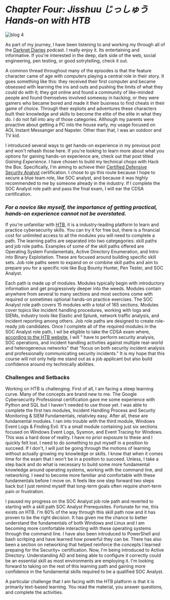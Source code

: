 # *Chapter Four: Jisshuu じっしゅう Hands-on with HTB*
![blog 4](https://github.com/user-attachments/assets/2870047a-4d69-4c2b-88aa-ef6934a6a4a5)

As part of my journey, I have been listening to and working my through all of the [Darknet Diaries](https://darknetdiaries.com/) podcast. I really enjoy it. Its entertaining and informative. If you're interested in the deep, dark side of the web, social engineering, pen testing, or good sotrytelling, check it out.   

A common thread throughout many of the episodes is that the feature character came of age with computers playing a central role in their story. It goes something like this: they received their first computer and became obsessed with learning the ins and outs and pushing the limits of what they could do with it; they got online and found a community of like-minded people and found themselves involved someway in hacking; or they were gamers who became bored and made it their business to find cheats in their game of choice. Through their exploits and adventures these characters built their knowledge and skills to become the elite of the elite in what they do. I do not fall into any of those categories. Although my parents were proactive about getting a PC into the house early, my usage focused on AOL Instant Messanger and Napster. Other than that, I was an outdoor and TV kid. 

I introduced several ways to get hands-on experience in my previous post and won't rehash those here. If you're looking to learn more about what you options for gaining hands-on experience are, check out that post titled *Gaining Experience*. I have chosen to build my technical chops with Hack the Box. Specifically, I'm aiming to achieve their [Certified Defensive Security Analyst](https://academy.hackthebox.com/preview/certifications/htb-certified-defensive-security-analyst) certification. I chose to go this route because I hope to secure a blue team role, like SOC analyst, and because it was highly recommended to me by someone already in the industry. If I complete the SOC Analyst role path and pass the final exam, I will ear the CDSA certification.    

### *For a novice like myself, the importance of getting practical, hands-on experience cannot not be overstated.*

If you're unfamiliar with [HTB](https://www.hackthebox.com/), it is a industry-leading platform to learn and practice cybersecurity skills. You can try it for free but, there is a financial cost for unlimited access to all the modules you will need to complete a path. The learning paths are separated into two categegories: skill paths and job role paths. Examples of some of the skill paths offered are Operating System Fundamentals, Active Directory Enumeration, and Intro into Binary Exploitation. These are focused around building specific skill sets. Job role paths seem to expand on or combine skill paths and aim to prepare you for a specific role like Bug Bounty Hunter, Pen Tester, and SOC Analyst.   

Each path is made up of modules. Modules typically begin with introductory information and get progressively deeper into the weeds. Modules contain anywhere from several to many sections and most sections come with required or sometimes optional hands-on practice exercises. The SOC Analyst role path covers 15 modules with a total of 165 sections. Modules cover topics like incident handling procedures, working with logs and SIEMs, industry tools like Elastic and Splunk, network traffic analysis, and incident reporting among others. Job role paths are designed to create role-ready job candidates. Once I complete all of the required modules in the SOC Analyst role path, I wil be eligible to take the CDSA exam where, [according to the HTB website](https://academy.hackthebox.com/preview/certifications/htb-certified-defensive-security-analyst), I will " have to perform security analysis, SOC operations, and incident handling activities against multiple real-world and heterogeneous networks" that "focus on both security incident analysis and professionally communicating security incidents." It is my hope that this course will not only help me stand out as a job applicant but also build confidence around my technically abilities.     

### Challenges and Setbacks   

Working on HTB is challenging. First of all, I am facing a steep learning curve. Many of the concepts are brand new to me. The Google Cybersecurity Professional certification gave me some experience with Python and SQL but I haven't needed to use those yet. I was able to complete the first two modules, Incident Handling Process and Security Monitoring & SIEM Fundamentals, relativley easy. After all, these are fundamental modules. I ran into trouble with the third module, Windows Event Logs & Finding Evil. It's a small module containing just six sections focused on Windows Event Logs, Sysmon, and Event Tracing for Windows. This was a hard dose of reality. I have no prior exposure to these and I quickly felt lost. I need to do something to put myself in a position to succeed. If I don't, I will just be going through the motions of learning without actually growing my knowledge or skills. I know that when it comes time for the exam that I won't be in a position to succeed. Unless, I take a step back and do what is necessary to build some more fundamental knowledge around operating systems, working with the command line, and networking. I need to become more familiar and comfortable with these fundamentals before I move on. It feels like one step forward two steps back but I just remind myself that long-term goals often require short-term pain or frustration.    

I paused my progress on the SOC Analyst job role path and reverted to starting with a skill path SOC Analyst Prerequisites. Fortunate for me, this exists on HTB. I'm 60% of the way through this skill path now and it has proven to be the right decision. It has given me the chance to better understand the fundamentals of both Windows and Linux and I am becoming more comfortable interacting with these operating systems through the command line. I have also been introduced to PowerShell and bash scritping and have learned how powerful they can be. There has also been a section on networking that helped reinforce the concepts I learned prepaing for the Security+ certification. Now, I'm being introduced to Active Directory. Understanding AD and being able to configure it correctly could be an essential skill as most environments are employing it. I'm looking forward to taking on the rest of this learning path and gaining more confidence in the fundamental skills required to be a qualified SOC Analyst.  

A particular challenge that I am facing with the HTB platform is that it is primarily text-based learning. You read the material, you answer questions, and complete the activities. 

 

